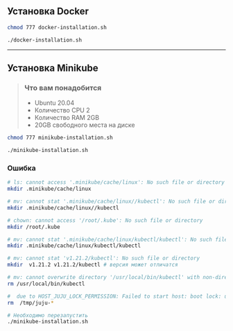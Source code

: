 ## Установка Docker

```bash
chmod 777 docker-installation.sh

./docker-installation.sh
```

---

## Установка Minikube

> ### Что вам понадобится
> * Ubuntu 20.04
> * Количество CPU 2
> * Количество RAM 2GB
> * 20GB свободного места на диске

```bash
chmod 777 minikube-installation.sh

./minikube-installation.sh
```

### Ошибка

```bash
# ls: cannot access '.minikube/cache/linux': No such file or directory
mkdir .minikube/cache/linux
```

```bash
# mv: cannot stat '.minikube/cache/linux//kubectl': No such file or directory
mkdir .minikube/cache/linux//kubectl
```

```bash
# chown: cannot access '/root/.kube': No such file or directory
mkdir /root/.kube
```

```bash
# mv: cannot stat '.minikube/cache/linux/kubectl/kubectl': No such file or directory
mkdir .minikube/cache/linux/kubectl/kubectl
```

```bash
# mv: cannot stat 'v1.21.2/kubectl': No such file or directory
mkdir  v1.21.2 v1.21.2/kubectl # версия может отличатся
```

```bash
# mv: cannot overwrite directory '/usr/local/bin/kubectl' with non-directory
rm /usr/local/bin/kubectl
```

```bash
#  due to HOST_JUJU_LOCK_PERMISSION: Failed to start host: boot lock: unable to open /tmp/juju-****: permission denied
rm  /tmp/juju-*
```

```bash
# Необходимо перезапустить
./minikube-installation.sh
```